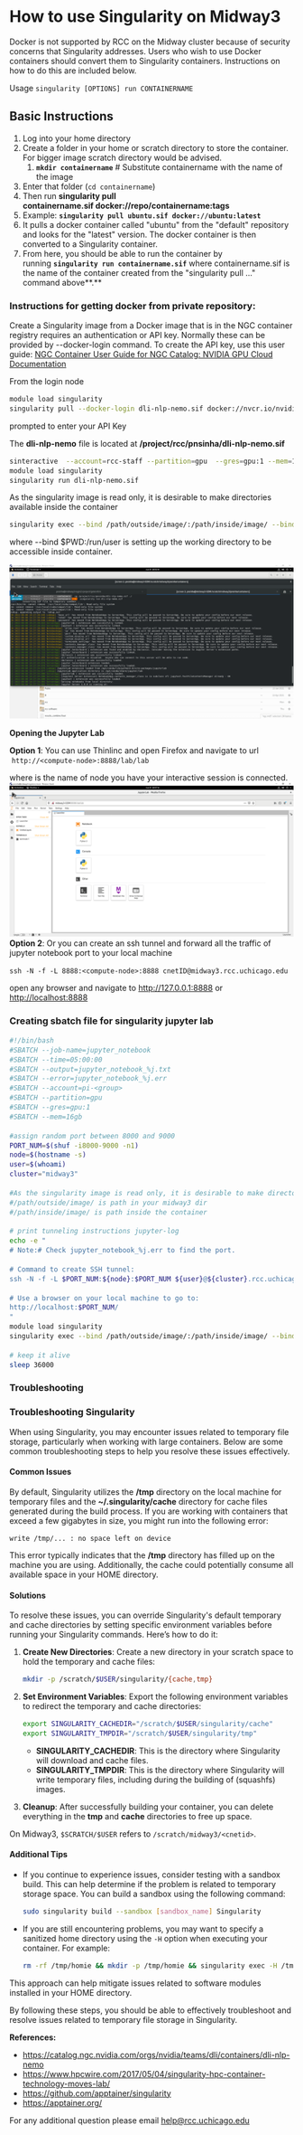 # How to use Singularity on Midway3

Docker is not supported by RCC on the Midway cluster because of security concerns that Singularity addresses. Users who wish to use Docker containers should convert them to Singularity containers. Instructions on how to do this are included below.

Usage `singularity [OPTIONS] run CONTAINERNAME`

## **Basic Instructions**

1. Log into your home directory
2. Create a folder in your home or scratch directory to store the container. For bigger image scratch directory would be advised.
    1. **`mkdir containername`** # Substitute containername with the name of the image
3. Enter that folder (`cd containername`)
4. Then run **singularity pull containername.sif docker://repo/containername:tags**
5. Example: **`singularity pull ubuntu.sif docker://ubuntu:latest`**
6. It pulls a docker container called "ubuntu" from the "default" repository and looks for the "latest" version. The docker container is then converted to a Singularity container.
7. From here, you should be able to run the container by running **`singularity run containername.sif`** where containername.sif is the name of the container created from the "singularity pull ..." command above**.**

### **Instructions for getting docker from private repository:**

Create a Singularity image from a Docker image that is in the NGC container registry requires an authentication or API key. Normally these can be provided by --docker-login command. To create the API key, use this user guide: [NGC Container User Guide for NGC Catalog: NVIDIA GPU Cloud Documentation](https://docs.nvidia.com/ngc/ngc-catalog-user-guide/index.html)

From the login node

```bash
module load singularity
singularity pull --docker-login dli-nlp-nemo.sif docker://nvcr.io/nvidia/dli/dli-nlp-nemo:v3-nemo1.0.1
```

prompted to enter your API Key

The **dli-nlp-nemo** file is located at **/project/rcc/pnsinha/dli-nlp-nemo.sif**

```bash
sinteractive  --account=rcc-staff --partition=gpu  --gres=gpu:1 --mem=16gb
module load singularity
singularity run dli-nlp-nemo.sif
```

As the singularity image is read only, it is desirable to make directories available inside the container

```bash
singularity exec --bind /path/outside/image/:/path/inside/image/ --bind $PWD:/run/user dli-nlp-nemo.sif
```

where
--bind $PWD:/run/user is setting up the working directory to be accessible inside container.

![](images/run.png)

**Opening the Jupyter Lab**

**Option 1**: You can use Thinlinc and open Firefox and navigate to url  `http://<compute-node>:8888/lab/lab`

where <compute-node> is the name of node you have your interactive session is connected.
![](images/jlab.png)
**Option 2**: Or you can create an ssh tunnel and forward all the traffic of jupyter notebook port to your local machine

`ssh -N -f -L 8888:<compute-node>:8888 cnetID@midway3.rcc.uchicago.edu`

open any browser and navigate to <http://127.0.0.1:8888> or <http://localhost:8888>

### Creating sbatch file for singularity jupyter lab

```bash
#!/bin/bash
#SBATCH --job-name=jupyter_notebook
#SBATCH --time=05:00:00
#SBATCH --output=jupyter_notebook_%j.txt
#SBATCH --error=jupyter_notebook_%j.err
#SBATCH --account=pi-<group>
#SBATCH --partition=gpu  
#SBATCH --gres=gpu:1
#SBATCH --mem=16gb

#assign random port between 8000 and 9000
PORT_NUM=$(shuf -i8000-9000 -n1)
node=$(hostname -s)
user=$(whoami)
cluster="midway3"

#As the singularity image is read only, it is desirable to make directories available inside the container
#/path/outside/image/ is path in your midway3 dir
#/path/inside/image/ is path inside the container

# print tunneling instructions jupyter-log
echo -e "
# Note:# Check jupyter_notebook_%j.err to find the port.

# Command to create SSH tunnel:
ssh -N -f -L $PORT_NUM:${node}:$PORT_NUM ${user}@${cluster}.rcc.uchicago.edu

# Use a browser on your local machine to go to:
http://localhost:$PORT_NUM/
"
module load singularity
singularity exec --bind /path/outside/image/:/path/inside/image/ --bind $PWD:/run/user dli-nlp-nemo.sif jupyter lab --no-browser --ip=${node} --port=$PORT_NUM

# keep it alive
sleep 36000
```

### Troubleshooting

### Troubleshooting Singularity

When using Singularity, you may encounter issues related to temporary file storage, particularly when working with large containers. Below are some common troubleshooting steps to help you resolve these issues effectively.

#### Common Issues

By default, Singularity utilizes the **/tmp** directory on the local machine for temporary files and the **~/.singularity/cache** directory for cache files generated during the build process. If you are working with containers that exceed a few gigabytes in size, you might run into the following error:

```
write /tmp/... : no space left on device
```

This error typically indicates that the **/tmp** directory has filled up on the machine you are using. Additionally, the cache could potentially consume all available space in your HOME directory.

#### Solutions

To resolve these issues, you can override Singularity's default temporary and cache directories by setting specific environment variables before running your Singularity commands. Here’s how to do it:

1. **Create New Directories**: Create a new directory in your scratch space to hold the temporary and cache files:

   ```bash
   mkdir -p /scratch/$USER/singularity/{cache,tmp}
   ```

2. **Set Environment Variables**: Export the following environment variables to redirect the temporary and cache directories:

   ```bash
   export SINGULARITY_CACHEDIR="/scratch/$USER/singularity/cache"
   export SINGULARITY_TMPDIR="/scratch/$USER/singularity/tmp"
   ```

   - **SINGULARITY_CACHEDIR**: This is the directory where Singularity will download and cache files.
   - **SINGULARITY_TMPDIR**: This is the directory where Singularity will write temporary files, including during the building of (squashfs) images.

3. **Cleanup**: After successfully building your container, you can delete everything in the **tmp** and **cache** directories to free up space.

On Midway3, `$SCRATCH/$USER` refers to `/scratch/midway3/<cnetid>`.

#### Additional Tips

- If you continue to experience issues, consider testing with a sandbox build. This can help determine if the problem is related to temporary storage space. You can build a sandbox using the following command:

   ```bash
   sudo singularity build --sandbox [sandbox_name] Singularity
   ```

- If you are still encountering problems, you may want to specify a sanitized home directory using the `-H` option when executing your container. For example:

   ```bash
   rm -rf /tmp/homie && mkdir -p /tmp/homie && singularity exec -H /tmp/homie analysis.img /bin/bash
   ```

This approach can help mitigate issues related to software modules installed in your HOME directory.

By following these steps, you should be able to effectively troubleshoot and resolve issues related to temporary file storage in Singularity.

**References:**

* <https://catalog.ngc.nvidia.com/orgs/nvidia/teams/dli/containers/dli-nlp-nemo>
* <https://www.hpcwire.com/2017/05/04/singularity-hpc-container-technology-moves-lab/>
* <https://github.com/apptainer/singularity>
* <https://apptainer.org/>

For any additional question please email <help@rcc.uchicago.edu>
